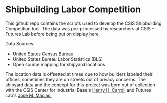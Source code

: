 # Shipbuilding Labor Competition

This github repo contains the scripts used to develop the CSIS Shipbuilding Competition tool. The data was pre-processed by researchers at CSIS - Futures Lab before being put on display here.

Data Sources:

-   United States Census Bureau
-   United States Bureau Labor Statistics (BLS)
-   Open source mapping for shipyard locations

The location data is offsetted at times due to how builders labeled their offices, sometimes they are on streets out of privacy concerns. The shipyard data and the concept for this project was born out of collection with the CSIS Center for Industrial Base's [Henry H. Carroll](https://www.csis.org/people/henry-h-carroll) and Futures Lab's [Jose M. Macias.](https://www.csis.org/people/jose-m-macias-iii)